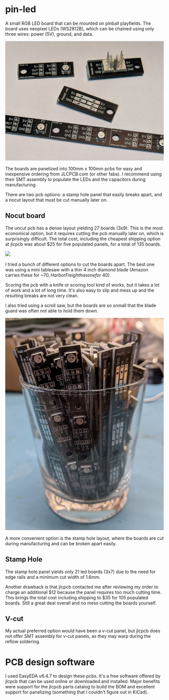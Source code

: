 # pin-led
A small RGB LED board that can be mounted on pinball playfields.
The board uses neopixel LEDs (WS2812B), which can be chained using only three
wires: power (5V), ground, and data.

<img src="/images/pin-led_pcbs.jpg">

The boards are panelized into 100mm x 100mm pcbs for easy and inexpensive 
ordering from JLCPCB.com (or other fabs).  I recommend using their SMT
assembly to populate the LEDs and the capacitors during manufacturing.

There are two pcb options: a stamp hole panel that easily breaks apart, and a
nocut layout that must be cut manually later on.

## Nocut board
The uncut pcb has a dense layout yielding 27 boards (3x9).  This is the most
economical option, but it requires cutting the pcb manually later on, which is
surprisingly difficult.  The total cost, including the cheapest shipping option
at jlcpcb was about $25 for five populated panels, for a total of 135 
boards.

<img src="/images/pin-led_pcb.jpg">

I tried a bunch of different options to cut the boards apart.  The best one was
using a mini tablesaw with a thin 4 inch diamond blade (Amazon carries these 
for ~$70, Harbor Freight has one for ~$40). 

Scoring the pcb with a knife or scoring tool kind of works, but it takes a 
lot of work and a lot of long time.  It's also easy to slip and mess up and
the resulting breaks are not very clean.

I also tried using a scroll saw, but the boards are so snmall that the blade
guard was often not able to hold them down.  

<img src="/images/pin-led_glass.jpg">

A more convenient option is the stamp hole layout, where the boards are cut 
during manufacturing and can be broken apart easily.  

## Stamp Hole
The stamp hole panel yields only 21 led boards (3x7) due to the need for
edge rails and a minimum cut width of 1.6mm.  

Another drawback is that jlcpcb contacted me after reviewing my order to
charge an additional $12 because the panel requires too much cutting time.
This brings the total cost including shipping to $35 for 105 populated boards.
Still a great deal overall and no mess cutting the boards yourself.

## V-cut
My actual preferred option would have been a v-cut panel, but jlcpcb does not
offer SMT assembly for v-cut panels, as they may warp during the reflow 
soldering.

# PCB design software
I used EasyEDA v6.4.7 to design these pcbs.  It's a free software offered by 
jlcpcb that can be used online or downloaded and installed.  Major benefits 
were support for the jlcpcb parts catalog to build the BOM and excellent 
support for panelizing (something that I couldn't figure out in KiCad).
